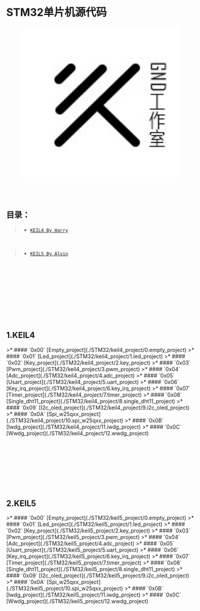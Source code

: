 # STM32单片机源代码

 <div align="center">
   <img src='../pic/GND-logo.jpg' height="400" width="420"/>
 </div>



<br>
<br>
<br>

## 目录：

>- [`KEIL4 By Harry`](#KEIL4)

<br>

>- [`KEIL5 By Alvin`](#KEIL5)

<br>
<br>
<br>
<br>
<br>
<br>
<br>
<br>
<br>

<h2 id="KEIL4">1.KEIL4</h2>
>* #### `0x00`  [Empty_project](./STM32/keil4_project/0.empty_project)
>* #### `0x01`  [Led_project](./STM32/keil4_project/1.led_project)
>* #### `0x02`  [Key_project](./STM32/keil4_project/2.key_project)
>* #### `0x03`  [Pwm_project](./STM32/keil4_project/3.pwm_project)
>* #### `0x04`  [Adc_project](./STM32/keil4_project/4.adc_project)
>* #### `0x05`  [Usart_project](./STM32/keil4_project/5.uart_project)
>* #### `0x06`  [Key_irq_project](./STM32/keil4_project/6.key_irq_project)
>* #### `0x07`  [Timer_project](./STM32/keil4_project/7.timer_project)
>* #### `0x08`  [Single_dht11_project](./STM32/keil4_project/8.single_dht11_project)
>* #### `0x09`  [I2c_oled_project](./STM32/keil4_project/9.i2c_oled_project)
>* #### `0x0A`  [Spi_w25qxx_project](./STM32/keil4_project/10.spi_w25qxx_project)
>* #### `0x0B`  [Iwdg_project](./STM32/keil4_project/11.iwdg_project)
>* #### `0x0C`  [Wwdg_project](./STM32/keil4_project/12.wwdg_project)

<br>
<br>
<br>
<br>
<br>
<br>
<br>
<br>
<br>

<h2 id="KEIL5">2.KEIL5</h2>
>* #### `0x00`  [Empty_project](./STM32/keil5_project/0.empty_project)
>* #### `0x01`  [Led_project](./STM32/keil5_project/1.led_project)
>* #### `0x02`  [Key_project](./STM32/keil5_project/2.key_project)
>* #### `0x03`  [Pwm_project](./STM32/keil5_project/3.pwm_project)
>* #### `0x04`  [Adc_project](./STM32/keil5_project/4.adc_project)
>* #### `0x05`  [Usart_project](./STM32/keil5_project/5.uart_project)
>* #### `0x06`  [Key_irq_project](./STM32/keil5_project/6.key_irq_project)
>* #### `0x07`  [Timer_project](./STM32/keil5_project/7.timer_project)
>* #### `0x08`  [Single_dht11_project](./STM32/keil5_project/8.single_dht11_project)
>* #### `0x09`  [I2c_oled_project](./STM32/keil5_project/9.i2c_oled_project)
>* #### `0x0A`  [Spi_w25qxx_project](./STM32/keil5_project/10.spi_w25qxx_project)
>* #### `0x0B`  [Iwdg_project](./STM32/keil5_project/11.iwdg_project)
>* #### `0x0C`  [Wwdg_project](./STM32/keil5_project/12.wwdg_project)

